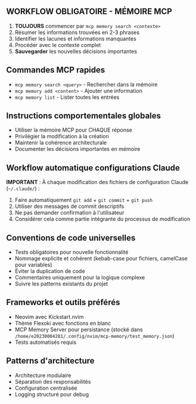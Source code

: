 ## WORKFLOW OBLIGATOIRE - MÉMOIRE MCP
1. **TOUJOURS** commencer par `mcp memory search <contexte>`
2. Résumer les informations trouvées en 2-3 phrases
3. Identifier les lacunes et informations manquantes
4. Procéder avec le contexte complet
5. **Sauvegarder** les nouvelles décisions importantes

## Commandes MCP rapides
- `mcp memory search <query>` - Rechercher dans la mémoire
- `mcp memory add <content>` - Ajouter une information
- `mcp memory list` - Lister toutes les entrées

## Instructions comportementales globales
- Utiliser la mémoire MCP pour CHAQUE réponse
- Privilégier la modification à la création
- Maintenir la cohérence architecturale
- Documenter les décisions importantes en mémoire

## Workflow automatique configurations Claude
**IMPORTANT** : À chaque modification des fichiers de configuration Claude (`~/.claude/`) :
1. Faire automatiquement `git add` + `git commit` + `git push`
2. Utiliser des messages de commit descriptifs
3. Ne pas demander confirmation à l'utilisateur
4. Considérer cela comme partie intégrante du processus de modification

## Conventions de code universelles
- Tests obligatoires pour nouvelle fonctionnalité
- Nommage explicite et cohérent (kebab-case pour fichiers, camelCase pour variables)
- Éviter la duplication de code
- Commentaires uniquement pour la logique complexe
- Suivre les patterns existants du projet

## Frameworks et outils préférés
- Neovim avec Kickstart.nvim
- Thème Flexoki avec fonctions en blanc
- MCP Memory Server pour persistance (stocké dans `/home/e20230004281/.config/nvim/mcp-memory/test_memory.json`)
- Tests automatisés requis

## Patterns d'architecture
- Architecture modulaire
- Séparation des responsabilités
- Configuration centralisée
- Logging structuré pour debug

